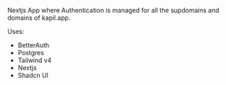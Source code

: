 Nextjs App where Authentication is managed for all the supdomains and domains of kapil.app.

Uses:
- BetterAuth
- Postgres
- Tailwind v4
- Nextjs
- Shadcn UI
